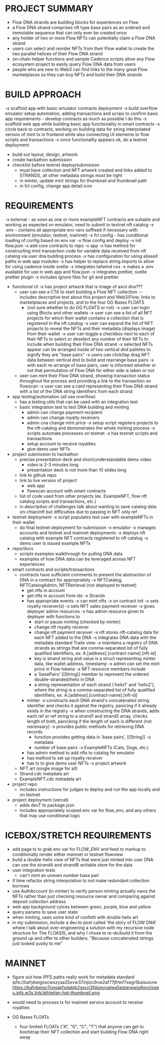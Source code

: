 # PROJECT SUMMARY
- Flow DNA strands are building blocks for experiences on Flow
- a Flow DNA strand comprises nft type base pairs as an ordered and immutable sequence that can only ever be created once
- any holder of two or more Flow NFTs can potentially claim a Flow DNA strand
- users can select and reorder NFTs from their Flow wallet to create the two parallel helices of their Flow DNA strand
- on-chain helper functions and sample Cadence scripts allow any Flow ecosystem project to easily query Flow DNA data from users
- people who are new to Web3 can find links to the many great Flow marketplaces so they can buy NFTs and build their DNA strands

# BUILD APPROACH
-x scaffold app with basic emulator contracts deployment
-x build overflow emulator setup automation, adding transactions and scrips to confirm basic app requirements
    - develop contracts as much as possible I do this
-x scaffold web app while building basic app functionality in smart contracts
-x circle back to contracts, working on building data for string interpolated version of mint tx in frontend while also connecting UI elements to flow scripts and transactions
-x once functionality appears ok, do a testnet deployment 
- build out layout, design, artwork
- create hackathon submission
- checklist before testnet deploy/submission
    - must have collection and NFT artwork created and links added to STRANDS, all other metadata strings must be right
    - in minter, update mint strings for thumbnail and thumbnail path
    - in fcl config, change app.detail.icon

# REQUIREMENTS
-x external
    - as soon as one or more exampleNFT contracts are suitable and working as expected on emulator, need to submit to testnet nft catalog
-x .env
    - contains all appropriate env vars suffixed if necessary with environment (emulator, testnet, mainnet)
-x fcl config
    - has conditional loading of config based on env var
-x flow config and deploy
    -x init flow.json
    -x add core contracts to repo
-x app
    -x has method for constructing mint transaction code for variable data received from nft catalog via user dna building process
    -x has configuration for using aliased paths in web app modules
    -x has helper to replace string imports to allow for using cadence inside svelte
    -x integrates tailwind css
    -x makes a .env available for use in web app and flow.json
    -x integrates prettier, svelte prettier plugin
    -x includes ignore files for git and prettier
- functional UI
    -x has project artwork that is image of ascii dna???
    - user can see a CTA to start building a Flow NFT collection -- includes descriptive text about this project and Web3/Flow, links to marketplaces and projects, and to the four OG Bases FLOATS
        - (not sure whether to do OG FLOATS or not)
    -x user can login using Blocto and other wallets
    -x user can see a list of all NFT projects for which their wallet contains a collection that is registered in the nft catalog
    -x user can expand the list of NFT projects to reveal the NFTs and their metadata (displays image) from their wallet
    -x user can toggle a checkbox next to each of their NFTs to select or deselect any number of their NFTs to include when building their Flow DNA strand
    -x selected NFTs appear can be arranged inside of two vertical dnd palletes to signify they are "base pairs"
    -x users can click/tap drag NFT data between vertical dnd to build and rearrange base pairs
    -x with each re-arrange of base pairs, user is informed whether or not that permutation of Flow DNA for either side is taken or not
    - user can mint their Flow DNA strand, showing transaction status throughout the process and providing a link to the transaction on flowscan
    -x user can see a card representing their Flow DNA strand with a list of the DNA string identifiers from each strand
- app testing/automation (all use overflow)
    - has a testing utils that can be used with an integration test
    - basic integration test to test DNA building and minting
        - admin can change payment recipient
        - admin can change royalty receivers
        - admin cna change mint price
    -x setup script registers projects to the nft-catalog and demonstrates the whole minting process
    -x scripts automate processes on testnet
    -x has testnet scripts and transactions
        - setup account to receive royalties
        - give demo user NFTs 
- project submission to hackathon
    - precise presentation deck and short/understandable demo video
        - video is 2-3 minutes long
        - presentation deck is not more than 10 slides long
    - link to github repo
    - link to live version of project
        - web app
        - flowscan account with smart contracts
    - list of code used from other projects (ex. ExampleNFT, flow nft catalog scripts and transactions, etc.)
    - in description of challenges talk about wanting to save catalog data on-chian/nft but difficulties due to passing in NFT only ref
- testnet deployment
    -x script populates test user with exampleNFTs in their wallet
    - do final testnet deployment for submission
-x emulator
    -x manages accounts and testnet and mainnet deployments
    -x deploys nft catalog with example NFT contracts registered to nft catalog
    -x demo user is issued example NFTs
- repo/docs
    - scripts examples walkthrough for pulling DNA data
    - examples of how DNA data can be leveraged across NFT experiences
- smart contracts and scripts/transactions
    - contracts have sufficient comments to present the abstraction of DNA in a contract for appropriately
    -x NFTCatalog, NFTCatalogAdmin, NFTRetrieval (not deployed to testnet)
        - get nfts in account
        - get nfts in account from ids
    -x Strands
        - has appropriate events
        -x can mint nfts
        -x on contract init
            -x sets royalty receiver(s)
            -x sets NFT sales payment receiver
            -x gives deployer admin resources
        -x has admin resource given to deployer with functions to
            - start or pause minting (checked by minter)
            - change nft royalty receiver
            - change nft payment receiver
        -x nft stores nft-catalog data for each NFT added to the DNA
        -x integrates DNA data with the metadata standard Traits view
        -x maintains a registry of DNA strands as strings that are comma-separated list of fully qualified identifiers, ex: A.[address].[contract-name].[nft-id]
            - key is strand string and value is a struct representing minter data, like wallet address, timestamp
        -x admin can set the mint price in Flow tokens
        -x NFT resource members include
            - a 'basePairs' [[String]] member to represent the ordered double-stranded/helix in DNA
            - a string representation of each strand ('helix1' and 'helix2'), where the string is a comma-separated list of fully qualified identifiers, ex: A.[address].[contract-name].[nft-id]
        - minter
            -x constructs each DNA strand's concatenated string identifier and checks it against the registry, panicing if it already exists in the registry
            -x when constructing the DNA strands, adds each ref or ref string to a strand1 and strand2 array, checks length of both, panicking if the length of each is different (not necessary)
        -x provides public methods for retrieving DNA records
            - function provides getting data in 'base pairs', [[String]]
        -x metadata
            - number of base pairs
    -x ExampleNFTs (Cats, Dogs, etc.)
        - has admin method to add nfts to catalog for emulator
        - has method to set up royalty receiver
        - has tx to give demo user NFTs
-x project artwork
    - NFT art (single image for all)
    - Strand.cdc metadata art
    - ExampleNFT.cdc metadata art
- project repo
    - includes instructions for judges to deploy and run the app locally and on testnet
- project deployment (vercel)
    - adds devT to package.json
    - includes appropriately scoped env var for flow_env, and any others that may use conditional logic

# ICEBOX/STRETCH REQUIREMENTS
- add page.ts to grab env var for FLOW_ENV and feed to markup to conditionally render either mainnet or testnet flowview
- build a double-helix view of NFTs that were just minted into user DNA. can use the strandA and strandB writable store for the data
- user integration tests
    - can't mint an uneven number base pair
- if time refactor string interpolation to not make redundant collection borrows
- use AuthAccount (in minter) to verify person minting actually owns the NFTs rather than just checking resource owner and comparing against deposit collection address
- web app background cylces between green, purple, blue and yellow
- query params to save user state
- when minting, uses some kind of confetti with double helix art
- in my submission, include a dev.to post called 'the story of FLOW DNA' where I talk about over-engineering a solution with my recursive node structure for The FLOASIS, and why I chose to re-do/build it from the ground up and offer to other builders. "Because concatenated strings just looked yucky to me"

# MAINNET
- figure out how IPFS paths really work for metadata standard
ipfs://bafybeignscwxzysa25xvw37injizn3nw2af77jfrtnf7xegr5kaisuicne
https://bafybeigy7cpgakfxdabjb2gxcri3fdojeyvalwq5estarwwjy6qvolzgeu.ipfs.w3s.link/athletian-hat-thumbnail.png

- would need to process tx for mainnet service account to receive royalties
- OG Bases FLOATs
    - four limited FLOATs ("A", "G", "C", "T") that anyone can get to bootstrap their NFT collection and start building Flow DNA right away

 